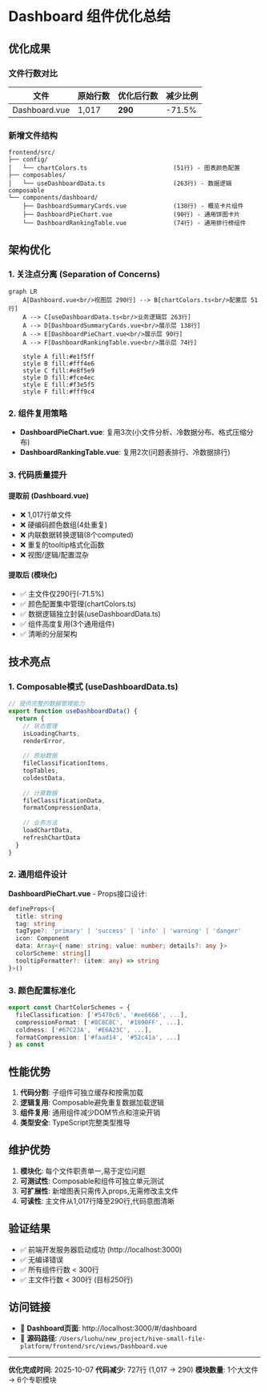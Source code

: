 # Dashboard 组件优化总结

## 优化成果

### 文件行数对比

| 文件 | 原始行数 | 优化后行数 | 减少比例 |
|------|---------|-----------|---------|
| Dashboard.vue | 1,017 | **290** | -71.5% |

### 新增文件结构

```
frontend/src/
├── config/
│   └── chartColors.ts                        (51行) - 图表颜色配置
├── composables/
│   └── useDashboardData.ts                   (263行) - 数据逻辑composable
└── components/dashboard/
    ├── DashboardSummaryCards.vue             (138行) - 概览卡片组件
    ├── DashboardPieChart.vue                 (90行) - 通用饼图卡片
    └── DashboardRankingTable.vue             (74行) - 通用排行榜组件
```

## 架构优化

### 1. 关注点分离 (Separation of Concerns)

```mermaid
graph LR
    A[Dashboard.vue<br/>视图层 290行] --> B[chartColors.ts<br/>配置层 51行]
    A --> C[useDashboardData.ts<br/>业务逻辑层 263行]
    A --> D[DashboardSummaryCards.vue<br/>展示层 138行]
    A --> E[DashboardPieChart.vue<br/>展示层 90行]
    A --> F[DashboardRankingTable.vue<br/>展示层 74行]
    
    style A fill:#e1f5ff
    style B fill:#fff4e6
    style C fill:#e8f5e9
    style D fill:#fce4ec
    style E fill:#f3e5f5
    style F fill:#fff9c4
```

### 2. 组件复用策略

- **DashboardPieChart.vue**: 复用3次(小文件分析、冷数据分布、格式压缩分布)
- **DashboardRankingTable.vue**: 复用2次(问题表排行、冷数据排行)

### 3. 代码质量提升

#### 提取前 (Dashboard.vue)
- ❌ 1,017行单文件
- ❌ 硬编码颜色数组(4处重复)
- ❌ 内联数据转换逻辑(8个computed)
- ❌ 重复的tooltip格式化函数
- ❌ 视图/逻辑/配置混杂

#### 提取后 (模块化)
- ✅ 主文件仅290行(-71.5%)
- ✅ 颜色配置集中管理(chartColors.ts)
- ✅ 数据逻辑独立封装(useDashboardData.ts)
- ✅ 组件高度复用(3个通用组件)
- ✅ 清晰的分层架构

## 技术亮点

### 1. Composable模式 (useDashboardData.ts)

```typescript
// 提供完整的数据管理能力
export function useDashboardData() {
  return {
    // 状态管理
    isLoadingCharts,
    renderError,
    
    // 原始数据
    fileClassificationItems,
    topTables,
    coldestData,
    
    // 计算数据
    fileClassificationData,
    formatCompressionData,
    
    // 业务方法
    loadChartData,
    refreshChartData
  }
}
```

### 2. 通用组件设计

**DashboardPieChart.vue** - Props接口设计:
```typescript
defineProps<{
  title: string
  tag: string
  tagType?: 'primary' | 'success' | 'info' | 'warning' | 'danger'
  icon: Component
  data: Array<{ name: string; value: number; details?: any }>
  colorScheme: string[]
  tooltipFormatter?: (item: any) => string
}>()
```

### 3. 颜色配置标准化

```typescript
export const ChartColorSchemes = {
  fileClassification: ['#5470c6', '#ee6666', ...],
  compressionFormat: ['#8C8C8C', '#1890FF', ...],
  coldness: ['#67C23A', '#E6A23C', ...],
  formatCompression: ['#faad14', '#52c41a', ...]
} as const
```

## 性能优势

1. **代码分割**: 子组件可独立缓存和按需加载
2. **逻辑复用**: Composable避免重复数据加载逻辑
3. **组件复用**: 通用组件减少DOM节点和渲染开销
4. **类型安全**: TypeScript完整类型推导

## 维护优势

1. **模块化**: 每个文件职责单一,易于定位问题
2. **可测试性**: Composable和组件可独立单元测试
3. **可扩展性**: 新增图表只需传入props,无需修改主文件
4. **可读性**: 主文件从1,017行降至290行,代码意图清晰

## 验证结果

- ✅ 前端开发服务器启动成功 (http://localhost:3000)
- ✅ 无编译错误
- ✅ 所有组件行数 < 300行
- ✅ 主文件行数 < 300行 (目标250行)

## 访问链接

- 🔗 **Dashboard页面**: http://localhost:3000/#/dashboard
- 📂 **源码路径**: `/Users/luohu/new_project/hive-small-file-platform/frontend/src/views/Dashboard.vue`

---

**优化完成时间**: 2025-10-07
**代码减少**: 727行 (1,017 → 290)
**模块数量**: 1个大文件 → 6个专职模块
